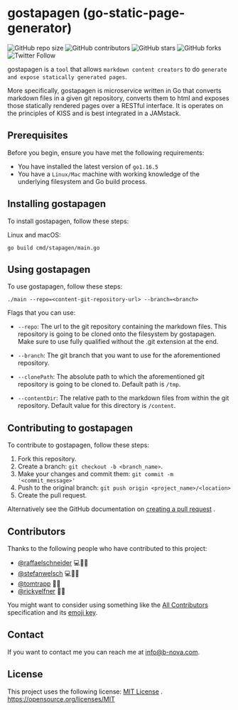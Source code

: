 # gostapagen (go-static-page-generator)

<!--- These are examples. See https://shields.io for others or to customize this set of shields. You might want to include dependencies, project status and licence info here --->
![GitHub repo size](https://img.shields.io/github/repo-size/b-nova-openhub/static-page-generator)
![GitHub contributors](https://img.shields.io/github/contributors/b-nova-openhub/static-page-generator)
![GitHub stars](https://img.shields.io/github/stars/b-nova-openhub/static-page-generator?style=social)
![GitHub forks](https://img.shields.io/github/forks/b-nova-openhub/static-page-generator?style=social)
![Twitter Follow](https://img.shields.io/twitter/follow/b__nova?style=social)

gostapagen is a `tool` that allows `markdown content creators` to do `generate and expose statically generated pages`.

More specifically, gostapagen is microservice written in Go that converts markdown files in a given git repository,
converts them to html and exposes those statically rendered pages over a RESTful interface. It is operates on the
principles of KISS and is best integrated in a JAMstack.

## Prerequisites

Before you begin, ensure you have met the following requirements:
<!--- These are just example requirements. Add, duplicate or remove as required --->

* You have installed the latest version of `go1.16.5`
* You have a `Linux/Mac` machine with working knowledge of the underlying filesystem and Go build process.

## Installing gostapagen

To install gostapagen, follow these steps:

Linux and macOS:

```
go build cmd/stapagen/main.go
```

## Using gostapagen

To use gostapagen, follow these steps:

```
./main --repo=<content-git-repository-url> --branch=<branch>
```

Flags that you can use:

* `--repo`: The url to the git repository containing the markdown files. This repository is going to be cloned onto the
  filesystem by gostapagen. Make sure to use fully qualified without the .git extension at the end.

* `--branch`: The git branch that you want to use for the aforementioned repository.

* `--clonePath`: The absolute path to which the aforementioned git repository is going to be cloned to. Default path
  is `/tmp`.

* `--contentDir`: The relative path to the markdown files from within the git repository. Default value for this
  directory is `/content`.

## Contributing to gostapagen

<!--- If your README is long or you have some specific process or steps you want contributors to follow, consider creating a separate CONTRIBUTING.md file--->
To contribute to gostapagen, follow these steps:

1. Fork this repository.
2. Create a branch: `git checkout -b <branch_name>`.
3. Make your changes and commit them: `git commit -m '<commit_message>'`
4. Push to the original branch: `git push origin <project_name>/<location>`
5. Create the pull request.

Alternatively see the GitHub documentation
on [creating a pull request](https://help.github.com/en/github/collaborating-with-issues-and-pull-requests/creating-a-pull-request)
.

## Contributors

Thanks to the following people who have contributed to this project:

* [@raffaelschneider](https://github.com/raffaelschneider) 💻📖🐛
* [@stefanwelsch](https://github.com/bnova-stefan) 💻🧑‍🏫
* [@tomtrapp](https://github.com/tomtrapp) 🤔👀
* [@rickyelfner](https://github.com/ricky-bnova) 💬🐛

You might want to consider using something like
the [All Contributors](https://github.com/all-contributors/all-contributors) specification and
its [emoji key](https://allcontributors.org/docs/en/emoji-key).

## Contact

If you want to contact me you can reach me at [info@b-nova.com](info@b-nova.com).

## License

<!--- If you're not sure which open license to use see https://choosealicense.com/--->

This project uses the following license: [MIT License](https://opensource.org/licenses/MIT)
. https://opensource.org/licenses/MIT
